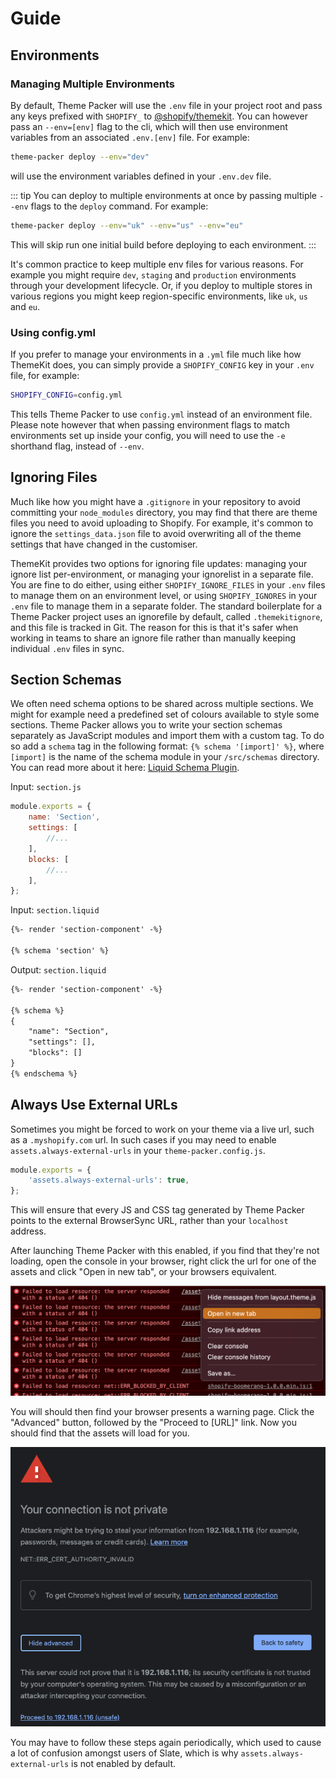 # Guide

## Environments

### Managing Multiple Environments

By default, Theme Packer will use the `.env` file in your project root and pass any keys prefixed with `SHOPIFY_` to [@shopify/themekit](https://github.com/Shopify/node-themekit). You can however pass an `--env=[env]` flag to the cli, which will then use environment variables from an associated `.env.[env]` file. For example:

```bash
theme-packer deploy --env="dev"
```
will use the environment variables defined in your `.env.dev` file.

::: tip
You can deploy to multiple environments at once by passing multiple `--env` flags to the `deploy` command. For example:

```bash
theme-packer deploy --env="uk" --env="us" --env="eu"
```

This will skip run one initial build before deploying to each environment.
:::

It's common practice to keep multiple env files for various reasons. For example you might require `dev`, `staging` and `production` environments through your development lifecycle. Or, if you deploy to multiple stores in various regions you might keep region-specific environments, like `uk`, `us` and `eu`.

### Using config.yml

If you prefer to manage your environments in a `.yml` file much like how ThemeKit does, you can simply provide a `SHOPIFY_CONFIG` key in your `.env` file, for example:

```bash
SHOPIFY_CONFIG=config.yml
```

This tells Theme Packer to use `config.yml` instead of an environment file. Please note however that when passing environment flags to match environments set up inside your config, you will need to use the `-e` shorthand flag, instead of `--env`.

## Ignoring Files

Much like how you might have a `.gitignore` in your repository to avoid committing your `node_modules` directory, you may find that there are theme files you need to avoid uploading to Shopify. For example, it's common to ignore the `settings_data.json` file to avoid overwriting all of the theme settings that have changed in the customiser.


ThemeKit provides two options for ignoring file updates: managing your ignore list per-environment, or managing your ignorelist in a separate file. You are fine to do either, using either `SHOPIFY_IGNORE_FILES` in your `.env` files to manage them on an environment level, or using `SHOPIFY_IGNORES` in your `.env` file to manage them in a separate folder. The standard boilerplate for a Theme Packer project uses an ignorefile by default, called `.themekitignore`, and this file is tracked in Git. The reason for this is that it's safer when working in teams to share an ignore file rather than manually keeping individual `.env` files in sync.

## Section Schemas

We often need schema options to be shared across multiple sections. We might for example need a predefined set of colours available to style some sections. Theme Packer allows you to write your section schemas separately as JavaScript modules and import them with a custom tag. To do so add a `schema` tag in the following format: `{% schema '[import]' %}`, where `[import]` is the name of the schema module in your `/src/schemas` directory. You can read more about it here: [Liquid Schema Plugin](https://github.com/davidwarrington/liquid-schema-plugin).

Input: `section.js`
```js
module.exports = {
    name: 'Section',
    settings: [
        //...
    ],
    blocks: [
        //...
    ],
};
```

Input: `section.liquid`
```html
{%- render 'section-component' -%}

{% schema 'section' %}
```

Output: `section.liquid`
```html
{%- render 'section-component' -%}

{% schema %}
{
    "name": "Section",
    "settings": [],
    "blocks": []
}
{% endschema %}
```

## Always Use External URLs

Sometimes you might be forced to work on your theme via a live url, such as a `.myshopify.com` url. In such cases if you may need to enable `assets.always-external-urls` in your `theme-packer.config.js`.

```js
module.exports = {
    'assets.always-external-urls': true,
};
```

This will ensure that every JS and CSS tag generated by Theme Packer points to the external BrowserSync URL, rather than your `localhost` address.

After launching Theme Packer with this enabled, if you find that they're not loading, open the console in your browser, right click the url for one of the assets and click "Open in new tab", or your browsers equivalent.

![Highlighting "Open in new tab" in the context menu](../.vuepress/assets/open-assets-in-new-tab.png)

You will should then find your browser presents a warning page. Click the "Advanced" button, followed by the "Proceed to [URL]" link. Now you should find that the assets will load for you.

!["Your connection is not private" warning page](../.vuepress/assets/your-connection-is-not-private.png)

You may have to follow these steps again periodically, which used to cause a lot of confusion amongst users of Slate, which is why `assets.always-external-urls` is not enabled by default.
